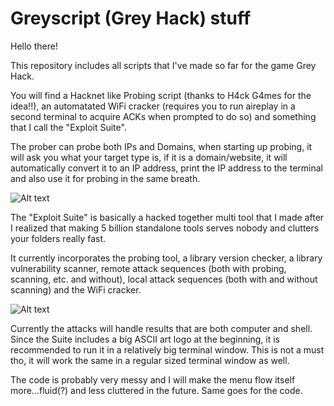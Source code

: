 # Greyscript (Grey Hack) stuff

Hello there!

This repository includes all scripts that I've made so far for the game Grey Hack.

You will find a Hacknet like Probing script (thanks to H4ck G4mes for the idea!!), an automatated WiFi cracker (requires you to run aireplay in a second terminal to acquire ACKs when prompted to do so) and something that I call the "Exploit Suite".

The prober can probe both IPs and Domains, when starting up probing, it will ask you what your target type is, if it is a domain/website, it will automatically convert it to an IP address, print the IP address to the terminal and also use it for probing in the same breath.

![Alt text](https://i.imgur.com/4Kz5gaZ.png "Probing Tool")

The "Exploit Suite" is basically a hacked together multi tool that I made after I realized that making 5 billion standalone tools serves nobody and clutters your folders really fast.

It currently incorporates the probing tool, a library version checker, a library vulnerability scanner, remote attack sequences (both with probing, scanning, etc. and without), local attack sequences (both with and without scanning) and the WiFi cracker.

![Alt text](https://i.imgur.com/4kAg5vi.png "Exploit Suite")

Currently the attacks will handle results that are both computer and shell. Since the Suite includes a big ASCII art logo at the beginning, it is recommended to run it in a relatively big terminal window. This is not a must tho, it will work the same in a regular sized terminal window as well.

The code is probably very messy and I will make the menu flow itself more...fluid(?) and less cluttered in the future. Same goes for the code.


